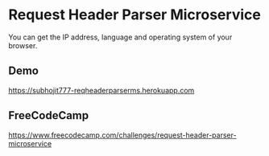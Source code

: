 # Request Header Parser Microservice
You can get the IP address, language and operating system of your browser.

## Demo
https://subhojit777-reqheaderparserms.herokuapp.com

## FreeCodeCamp
https://www.freecodecamp.com/challenges/request-header-parser-microservice
